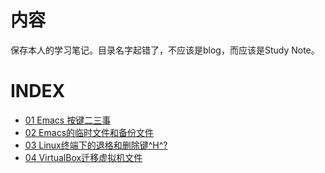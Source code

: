 # 内容

保存本人的学习笔记。目录名字起错了，不应该是blog，而应该是Study Note。

# INDEX

- [01 Emacs 按键二三事](01_Emacs_keyboard.org)
- [02 Emacs的临时文件和备份文件](02_Emacs_auto_save_file.org)
- [03 Linux终端下的退格和删除键^H^?](03_Linux_cli_backspace.org)
- [04 VirtualBox迁移虚拟机文件](04_VirtualBox_Migrating_Virtual_machine_files.org)
